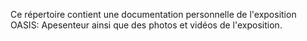 Ce répertoire contient une documentation personnelle de l'exposition OASIS: Apesenteur ainsi que des photos et vidéos de l'exposition.
